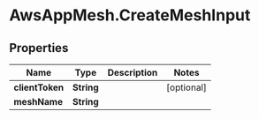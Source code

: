 # AwsAppMesh.CreateMeshInput

## Properties

Name | Type | Description | Notes
------------ | ------------- | ------------- | -------------
**clientToken** | **String** |  | [optional] 
**meshName** | **String** |  | 



